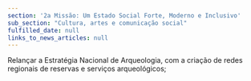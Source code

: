 ```yaml
---
section: '2a Missão: Um Estado Social Forte, Moderno e Inclusivo'
sub_section: "Cultura, artes e comunicação social"
fulfilled_date: null
links_to_news_articles: null
---
```


Relançar a Estratégia Nacional de Arqueologia, com a criação de redes regionais de reservas e serviços arqueológicos;